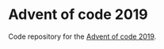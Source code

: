 # Advent of code 2019

Code repository for the [Advent of code 2019](https://adventofcode.com/2019/).